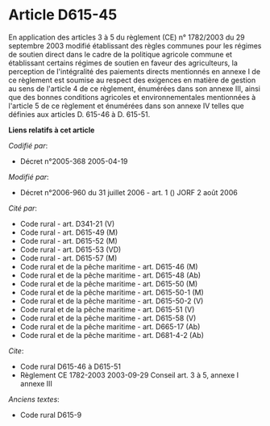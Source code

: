 # Article D615-45

En application des articles 3 à 5 du règlement (CE) n° 1782/2003 du 29 septembre 2003 modifié établissant des règles communes
pour les régimes de soutien direct dans le cadre de la politique agricole commune et établissant certains régimes de soutien
en faveur des agriculteurs, la perception de l'intégralité des paiements directs mentionnés en annexe I de ce règlement est
soumise au respect des exigences en matière de gestion au sens de l'article 4 de ce règlement, énumérées dans son annexe III,
ainsi que des bonnes conditions agricoles et environnementales mentionnées à l'article 5 de ce règlement et énumérées dans
son annexe IV telles que définies aux articles D. 615-46 à D. 615-51.

**Liens relatifs à cet article**

_Codifié par_:

  - Décret n°2005-368 2005-04-19

_Modifié par_:

  - Décret n°2006-960 du 31 juillet 2006 - art. 1 () JORF 2 août 2006

_Cité par_:

  - Code rural - art. D341-21 (V)
  - Code rural - art. D615-49 (M)
  - Code rural - art. D615-52 (M)
  - Code rural - art. D615-53 (VD)
  - Code rural - art. D615-57 (M)
  - Code rural et de la pêche maritime - art. D615-46 (M)
  - Code rural et de la pêche maritime - art. D615-48 (Ab)
  - Code rural et de la pêche maritime - art. D615-50 (M)
  - Code rural et de la pêche maritime - art. D615-50-1 (M)
  - Code rural et de la pêche maritime - art. D615-50-2 (V)
  - Code rural et de la pêche maritime - art. D615-51 (V)
  - Code rural et de la pêche maritime - art. D615-58 (V)
  - Code rural et de la pêche maritime - art. D665-17 (Ab)
  - Code rural et de la pêche maritime - art. D681-4-2 (Ab)

_Cite_:

  - Code rural D615-46 à D615-51
  - Règlement CE 1782-2003 2003-09-29 Conseil art. 3 à 5, annexe I annexe III

_Anciens textes_:

  - Code rural D615-9
